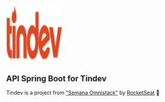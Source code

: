 # <img src="src/docs/images/logo.svg" width="150" height="150">
## API Spring Boot for Tindev 
Tindev is a project from ["Semana Omnistack"](https://rocketseat.com.br/week-8/inscricao) by [RocketSeat](https://rocketseat.com.br) :rocket:
